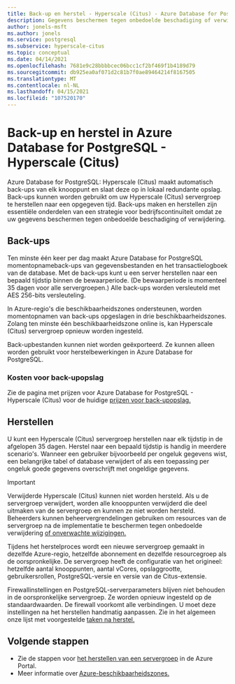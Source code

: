 ```yaml
---
title: Back-up en herstel - Hyperscale (Citus) - Azure Database for PostgreSQL
description: Gegevens beschermen tegen onbedoelde beschadiging of verwijdering
author: jonels-msft
ms.author: jonels
ms.service: postgresql
ms.subservice: hyperscale-citus
ms.topic: conceptual
ms.date: 04/14/2021
ms.openlocfilehash: 7681e9c28bbbbcec06bcc1cf2bf469f1b4189d79
ms.sourcegitcommit: db925ea0af071d2c81b7f0ae89464214f8167505
ms.translationtype: MT
ms.contentlocale: nl-NL
ms.lasthandoff: 04/15/2021
ms.locfileid: "107520170"
---
```

# <a name="backup-and-restore-in-azure-database-for-postgresql---hyperscale-citus"></a>Back-up en herstel in Azure Database for PostgreSQL - Hyperscale (Citus)

Azure Database for PostgreSQL: Hyperscale (Citus) maakt automatisch back-ups van elk knooppunt en slaat deze op in lokaal redundante opslag. Back-ups kunnen worden gebruikt om uw Hyperscale (Citus) servergroep te herstellen naar een opgegeven tijd.
Back-ups maken en herstellen zijn essentiële onderdelen van een strategie voor bedrijfscontinuïteit omdat ze uw gegevens beschermen tegen onbedoelde beschadiging of verwijdering.

## <a name="backups"></a>Back-ups

Ten minste één keer per dag maakt Azure Database for PostgreSQL momentopnameback-ups van gegevensbestanden en het transactielogboek van de database. Met de back-ups kunt u een server herstellen naar een bepaald tijdstip binnen de bewaarperiode. (De bewaarperiode is momenteel 35 dagen voor alle servergroepen.) Alle back-ups worden versleuteld met AES 256-bits versleuteling.

In Azure-regio's die beschikbaarheidszones ondersteunen, worden momentopnamen van back-ups opgeslagen in drie beschikbaarheidszones. Zolang ten minste één beschikbaarheidszone online is, kan Hyperscale (Citus) servergroep opnieuw worden ingesteld.

Back-upbestanden kunnen niet worden geëxporteerd. Ze kunnen alleen worden gebruikt voor herstelbewerkingen in Azure Database for PostgreSQL.

### <a name="backup-storage-cost"></a>Kosten voor back-upopslag

Zie de pagina met prijzen voor Azure Database for PostgreSQL - Hyperscale (Citus) voor de huidige [prijzen voor back-upopslag.](https://azure.microsoft.com/pricing/details/postgresql/hyperscale-citus/)

## <a name="restore"></a>Herstellen

U kunt een Hyperscale (Citus) servergroep herstellen naar elk tijdstip in de afgelopen 35 dagen.  Herstel naar een bepaald tijdstip is handig in meerdere scenario's. Wanneer een gebruiker bijvoorbeeld per ongeluk gegevens wist, een belangrijke tabel of database verwijdert of als een toepassing per ongeluk goede gegevens overschrijft met ongeldige gegevens.

> [!IMPORTANT]
> Verwijderde Hyperscale (Citus) kunnen niet worden hersteld. Als u de servergroep verwijdert, worden alle knooppunten verwijderd die deel uitmaken van de servergroep en kunnen ze niet worden hersteld. Beheerders kunnen beheervergrendelingen gebruiken om resources van de servergroep na de implementatie te beschermen tegen onbedoelde verwijdering [of onverwachte wijzigingen.](../azure-resource-manager/management/lock-resources.md)

Tijdens het herstelproces wordt een nieuwe servergroep gemaakt in dezelfde Azure-regio, hetzelfde abonnement en dezelfde resourcegroep als de oorspronkelijke. De servergroep heeft de configuratie van het origineel: hetzelfde aantal knooppunten, aantal vCores, opslaggrootte, gebruikersrollen, PostgreSQL-versie en versie van de Citus-extensie.

Firewallinstellingen en PostgreSQL-serverparameters blijven niet behouden in de oorspronkelijke servergroep. Ze worden opnieuw ingesteld op de standaardwaarden. De firewall voorkomt alle verbindingen. U moet deze instellingen na het herstellen handmatig aanpassen. Zie in het algemeen onze lijst met voorgestelde [taken na herstel.](howto-hyperscale-restore-portal.md#post-restore-tasks)

## <a name="next-steps"></a>Volgende stappen

* Zie de stappen voor [het herstellen van een servergroep](howto-hyperscale-restore-portal.md) in de Azure Portal.
* Meer informatie over [Azure-beschikbaarheidszones.](../availability-zones/az-overview.md)
